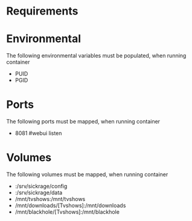 # Requirements


# Environmental
The following environmental variables must be populated, when running container 

- PUID
- PGID


# Ports
The following ports must be mapped, when running container 

 - 8081 #webui listen 
 
# Volumes
The following volumes must be mapped, when running container 

- :/srv/sickrage/config
- :/srv/sickrage/data
- /mnt/tvshows:/mnt/tvshows
- /mnt/downloads/[Tvshows]:/mnt/downloads
- /mnt/blackhole/[Tvshows]:/mnt/blackhole

